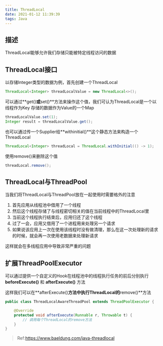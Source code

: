```yaml
---
title: ThreadLocal
date: 2021-01-12 11:39:39
tags: Java
---
```



## 描述

ThreadLocal能够允许我们存储只能被特定线程访问的数据



## ThreadLocal接口

以存储Integer类型的数据为例，首先创建一个ThreadLocal

```java
ThreadLocal<Integer> threadLocalValue = new ThreadLocal<>();
```

可以通过**get()**或**set()**方法来操作这个值，我们可认为ThreadLocal是一个以线程作为Key 存储的数据作为Value的一个Map

```java
threadLocalValue.set(1);
Integer result = threadLocalValue.get();
```

也可以通过传一个Supplier给**withinitial()**这个静态方法来构造一个ThreadLocal

```java
ThreadLocal<Integer> threadLocal = ThreadLocal.withInitial(() -> 1);
```

使用remove()来删除这个值

```java
threadLocal.remove();
```



## ThreadLocal与ThreadPool

当我们将ThreadLocal与ThreadPool放在一起使用时需要格外的注意

1. 首先应用从线程池中借用了一个线程
2. 然后这个线程存储了与线程密切相关的值在当前线程中的ThreadLocal里
3. 当前这个线程执行结束后，应用归还了这个线程
4. 过了一会，应用又借用了一个进程用来处理另一个请求
5. 如果说该应用上一次在使用该线程时没有做清理，那么在这一次处理新的请求的时候，就会再一次使用老数据来处理新请求

这样就会在多线程应用中导致非常严重的问题



## 扩展ThreadPoolExecutor

可以通过提供一个自定义的Hook在线程池中的线程执行任务的前后分别执行 **beforeExecute()** 和 **afterExecute()** 方法

这样我们可以在**afterExecute()**方法中执行ThreadLocal的**remove()**方法

```java
public class ThreadLocalAwareThreadPool extends ThreadPoolExecutor {

    @Override
    protected void afterExecute(Runnable r, Throwable t) {
        // 调用每个ThreadLocal的remove方法
    }
}
```



> Ref:https://www.baeldung.com/java-threadlocal
